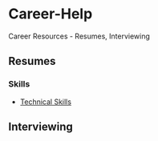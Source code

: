 # Career-Help
Career Resources - Resumes, Interviewing


## Resumes

### Skills

- [Technical Skills](https://github.com/austinvernsonger/Career-Help/blob/master/Technical-Skills-List.md)





## Interviewing
